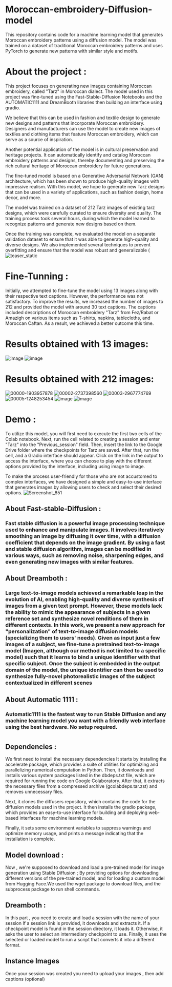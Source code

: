 # Moroccan-embroidery-Diffusion-model
This repository contains code for a machine learning model that generates Moroccan embroidery patterns using a diffusion model. The model was trained on a dataset of traditional Moroccan embroidery patterns and uses PyTorch to generate new patterns with similar style and motifs. 
# About the project : 

This project focuses on generating new images containing Moroccan embroidery, called "Tarz" in Moroccan dialect. The model used in this project was fine-tuned using the Fast-Stable-Diffusion Notebooks and the AUTOMATIC1111 and DreamBooth libraries then building an interface using gradio.

We believe that this can be used in fashion and textile design to generate new designs and patterns that incorporate Moroccan embroidery. Designers and manufacturers can use the model to create new images of textiles and clothing items that feature Moroccan embroidery, which can serve as a source of inspiration.

Another potential application of the model is in cultural preservation and heritage projects. It can automatically identify and catalog Moroccan embroidery patterns and designs, thereby documenting and preserving the rich cultural heritage of Moroccan embroidery for future generations.

The fine-tuned model is based on a Generative Adversarial Network (GAN) architecture, which has been shown to produce high-quality images with impressive realism. With this model, we hope to generate new Tarz designs that can be used in a variety of applications, such as fashion design, home decor, and more.

The model was trained on a dataset of 212 Tarz images of existing tarz designs, which were carefully curated to ensure diversity and quality. The training process took several hours, during which the model learned to recognize patterns and generate new designs based on them.

Once the training was complete, we evaluated the model on a separate validation dataset to ensure that it was able to generate high-quality and diverse designs. We also implemented several techniques to prevent overfitting and ensure that the model was robust and generalizable
(![teaser_static](https://user-images.githubusercontent.com/93876670/236652469-6b3d0d97-f3bf-41ff-87e1-a1aa282f9188.jpg)
# Fine-Tunning : 
Initially, we attempted to fine-tune the model using 13 images along with their respective text captions. However, the performance was not satisfactory. To improve the results, we increased the number of images to 212 and provided the model with around 30 text captions. The captions included descriptions of Moroccan embroidery "Tarz" from Fez/Rabat or Amazigh on various items such as T-shirts, napkins, tablecloths, and Moroccan Caftan. As a result, we achieved a better outcome this time.

# Results obtained with 13 images:
![image](https://user-images.githubusercontent.com/93876670/236658751-36b84574-7920-4233-83d9-423aa991ce0e.png)
![image](https://user-images.githubusercontent.com/93876670/236658779-fda8f190-5ed7-40be-8464-58914dd044e0.png)

# Results obtained with 212 images:
![00000-1903957878](https://user-images.githubusercontent.com/93876670/236658656-e8b886b8-25c2-44cd-9ce7-f351a0121054.png)
![00002-2737398560](https://user-images.githubusercontent.com/93876670/236658662-68f2aa16-319f-4e8b-895d-ae8a99530cf3.png)
![00003-2967774769](https://user-images.githubusercontent.com/93876670/236658666-2cd2b415-0ef5-4dc9-ba32-c00d3dd048d8.png)
![00005-1248253454](https://user-images.githubusercontent.com/93876670/236658669-e3397138-c999-4c30-8eca-b097346fa9fd.png)
![image](https://user-images.githubusercontent.com/93876670/236658689-8e8818d1-a118-4bd2-b6e3-9468cf417e34.png)
![image](https://user-images.githubusercontent.com/93876670/236658699-d0ade024-cc5a-46b8-aa71-deadb3e03f60.png)

# Demo :
To utilize this model, you will first need to execute the first two cells of the Colab notebook. Next, run the cell related to creating a session and enter "Tarz" into the "Previous_session" field. Then, insert the link to the Google Drive folder where the checkpoints for Tarz are saved. After that, run the cell, and a Gradio interface should appear. Click on the link in the output to access the interface, where you can choose to play with the different options provided by the interface, including using image to image.

To make the process user-friendly for those who are not accustomed to complex interfaces, we have designed a simple and easy-to-use interface that generates images by allowing users to check and select their desired options.
![Screenshot_851](https://user-images.githubusercontent.com/93876670/236658844-5f23ef2e-db0a-4a4f-a37c-143bf4f5aea3.png)


## About Fast-stable-Diffusion :
### Fast stable diffusion is a powerful image processing technique used to enhance and manipulate images. It involves iteratively smoothing an image by diffusing it over time, with a diffusion coefficient that depends on the image gradient. By using a fast and stable diffusion algorithm, images can be modified in various ways, such as removing noise, sharpening edges, and even generating new images with similar features.
## About Dreamboth :
### Large text-to-image models achieved a remarkable leap in the evolution of AI, enabling high-quality and diverse synthesis of images from a given text prompt. However, these models lack the ability to mimic the appearance of subjects in a given reference set and synthesize novel renditions of them in different contexts. In this work, we present a new approach for "personalization" of text-to-image diffusion models (specializing them to users' needs). Given as input just a few images of a subject, we fine-tune a pretrained text-to-image model (Imagen, although our method is not limited to a specific model) such that it learns to bind a unique identifier with that specific subject. Once the subject is embedded in the output domain of the model, the unique identifier can then be used to synthesize fully-novel photorealistic images of the subject contextualized in different scenes
## About Automatic 1111 :
### Automatic1111 is the fastest way to run Stable Diffusion and any machine learning model you want with a friendly web interface using the best hardware. No setup required.
# 
## Dependencies :
We first need to install the necessary dependencies 
It starts by installing the accelerate package, which provides a suite of utilities for optimizing and parallelizing numerical computation in Python. Then, it downloads and installs various system packages listed in the dbdeps.txt file, which are required for running the code on Google Colaboratory. After that, it extracts the necessary files from a compressed archive (gcolabdeps.tar.zst) and removes unnecessary files.

Next, it clones the diffusers repository, which contains the code for the diffusion models used in the project. It then installs the gradio package, which provides an easy-to-use interface for building and deploying web-based interfaces for machine learning models.

Finally, it sets some environment variables to suppress warnings and optimize memory usage, and prints a message indicating that the installation is complete.
## Model download :
Now , we're supposed to download and load a pre-trained model for image generation using Stable Diffusion ; By providing options for downloading different versions of the pre-trained model, and for loading a custom model from Hugging Face.We used  the wget package to download files, and the subprocess package to run shell commands.
## Dreamboth :
In this part , you need to create and load a session with the name of your session If a session link is provided, it downloads and extracts it. If a checkpoint model is found in the session directory, it loads it. Otherwise, it asks the user to select an intermediary checkpoint to use. Finally, it uses the selected or loaded model to run a script that converts it into a different format.
## Instance Images
 Once your session was created you need to upload your images , then add captions (optional)
 
# 



